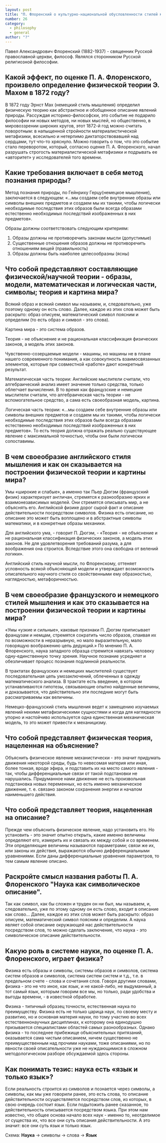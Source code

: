 ```yaml
---
layout: post
title: "П. Флоренский о культурно-национальной обусловленности стилей мышления в науке - об английском, французском и немецком стилях мышления"
number: 26
category:
  - philosophy
  - general
author: "?"
---
```


Павел Александрович Флоренский (1882-1937) - священник Русской православной церкви, философ. Являлся сторонником Русской религиозной философии.

## Какой эффект, по оценке П. А. Флоренского, произвело определение физической теории Э. Махом в 1872 году?
В 1872 году Эрнст Мах (немецкий стиль мышления) определил физическую теорию как абстрактное и обобщенное описание явлений природы. Рассуждая историко-философски, это событие не подарило философии ни новых методов, ни новых мыслей, но общественно, в мировоззрении широких кругов, этот 1872-й год можно считать поворотным: в напыщенной стройности материалистической метафизики, всесильно и нетерпимо диктаторствовавшей над сердцами, тут что-то хряснуло. 
Можно говорить о том, что это событие стало переворотом, который, согласно оценке П. А. Флоренского, начал разрушать строгость материалистической метафизики и подрывать ее «авторитет» у исследователей того времени.

## Какие требования включает в себя метод познания природы?
Метод познания природы, по Гейнриху Герцу(немецкое мышление), заключается в следующем: «...мы создаем себе внутренние образы или символы внешних предметов и создаем мы их такими, чтобы логически необходимые последствия этих образов были всегда образами естественно необходимых последствий изображенных в них предметов».

Образы должны соответствовать следующим критериям:
1. Образы должны не противоречить законам мысли (допустимые)
2. Существенные отношения образов должны не противоречить отношениям вещей (правильность)
3. Образы должны быть наиболее целесообразны (ясны)

## Что собой представляют составляющие физической/научной теории - образы, модели, математическая и логическая части, символы; теория и картина мира?
Всякий образ и всякий символ мы называем, и, следовательно, уже поэтому одному он есть слово. Далее, каждое из этих слов может быть раскрыто: образ описуем, математический символ поясним и определим (то есть образ и символ - это слова).

Картина мира - это система образов.

Теория - не объяснение и не рациональная классификация физических законов, а модель этих законов.

Чувственно-созерцаемые модели - машины, но машины не в плане нашего современного понимания, а как совокупность взаимосвязанных элементов, которые при совместной «работе» дают конкретный результат.

Математическая часть теории: Английские мыслители считали, что алгебраический анализ имеет значение только средства, только облегчает вычисления. В то время как французские и немецкие мыслители считали, что алгебраическая часть теории - не вспомогательное средство, а сама есть своеобразная модель, картина.

Логическая часть теории: «...мы создаем себе внутренние образы или символы внешних предметов и создаем мы их такими, чтобы логически необходимые последствия этих образов были всегда образами естественно необходимых последствий изображенных в них предметов». То есть теория должна отражать реально существующее явление с максимальной точностью, чтобы они были логически сопоставимы.

## В чем своеобразие английского стиля мышления и как он сказывается на построении физической теории и картины мира?
Умы «широкие и слабые», а именно так Пьер Дюгэм (французский физик) характеризует англичан, стремятся к разнообразию ярких и взаимонезависимых моделей. Они стремятся описывать мир, а не объяснять его. Английской физике дорог сырой факт и описание действительности посредством символов. Физика есть описание, но описание это может быть воплощено и в абстрактные символы математики, и в конкретные образы механики.

Для английского ума, - говорит П. Дюгэм, - «Теория - не объяснение и не рациональная классификация физических законов, а модель этих законов. Не для удовлетворения требований разума, а для воображения она строится. Вследствие этого она свободна от велений логики».

Английский стиль научной мысли, по Флоренскому, оттеняет условность всякой объясняющей модели и утверждает возможность описательного научного стиля со свойственными ему образностью, наглядностью, метафоричностью.

## В чем своеобразие французского и немецкого стилей мышления и как это сказывается на построении физической теории и картины мира?
«Умы «узкие и сильные», каковые признаки П. Дюгэм приписывает французам и немцам, стремятся сократить число образов, спаивая их по возможности в неразрывную, но мало выразительную, мало говорящую воображению цепь дедукций.» По мнению П. А. Флоренского, наука западного образца стремится навязать человеку одну-единственную точку зрения. Научное познание усредняет и обезличивает процесс познания подлинной реальности.

В трактатах французских и немецких мыслителей существует последовательная цепь умозаключений, облеченных в одежду математического анализа. В трактате есть введение, в котором устанавливаются гипотезы, связывающие опытно найденные величины, и доказывается, что действительно эти последние могут быть рассматриваемы как величины.

Немецко-французский стиль мышления ведет к замещению изучаемых явлений некими метафизическими сущностями и когда для наглядности упорно и настойчиво используется одна единственная механическая модель, то это может привести к механицизму.

## Что собой представляет физическая теория, нацеленная на объяснение?
Объяснить физическое явление механистически - это значит придумать движения некоторой среды, будь то невесомая материя или иная, более тонкая, вроде эфира, и подставить их на место самого явления - так, чтобы дифференциальные связи от такой подстановки не нарушались. Придуманное нами движение не есть произвольная подстановка новых переменных, но есть именно механическое движение, т. е. связано законом сохранения энергии и началом наименьшего действия.

## Что собой представляет теория, нацеленная на описание?
Прежде чем объяснить физическое явление, надо установить его. Но установить - это значит опытно открыть, какие именно величины определяют его, измерить их и связать их между собой и со временем. Эти определяющие величины называются параметрами; связи же их, или законы их действия, выражаются обычно дифференциальными уравнениями. Если даны дифференциальные уравнения параметров, то тем самым явление описано.

## Раскройте смысл названия работы П. А. Флоренского "Наука как символическое описание".
Так как символ, как бы сложен и труден он ни был, мы называем, и, следовательно, уже по этому одному он есть слово, входит в описание как слово… Далее, каждое из этих слов может быть раскрыто: образ описуем, математический символ поясним и определим. А наука являет собой описание окружающей нас действительности посредством слов, то можно сделать заключение, что наука - это символическое описание действительности.

## Какую роль в системе науки, по оценке П. А. Флоренского, играет физика?
Физика есть образы и символы, системы образов и символов, система систем образов и символов, система систем систем и т.д., т.е. в предельном счете - слова и сочетания слов. Говоря другими словами, физика - это не что иное, как язык, и не какой-либо, не выдуманный, а тот самый язык, которым говорим все мы, но только, ради удобства и выгоды времени, - в известной обработке.

Физика - типичный образец точности, естественная наука по преимуществу. Физика есть не только царица наук, по своему месту и развитию, но и основная материя науки, по тому участию во всех естественнонаучных дисциплинах, к которому она единодушно призывается специалистами областей самых разнообразных. Однако физика - то последнее прибежище объяснительных притязаний, оказывается сама чистым описанием, ничем существенно не преимущественным над прочими науками, тоже описаниями, но по явности своей описательности уже не нуждающимися в сложном методологическом разборе обсуждаемой здесь стороны.

## Как понимать тезис: наука есть «язык и только язык»?
Если реальность строится из символов и познается через символы, а символы, как мы уже говорили ранее, это есть слова, то описание действительности осуществляется посредством слов, из которых, в свою очередь состоит язык. Если подытожить ранее сказанное, то действительность описывается посредством языка. 
При этом нам известно, что общее основа начало всех наук - именно то, неотделимое от существа их, что все они суть описания действительности. А это значит: все они суть язык и только язык.

Схема: __Наука__ -> символы -> слова -> __Язык__
